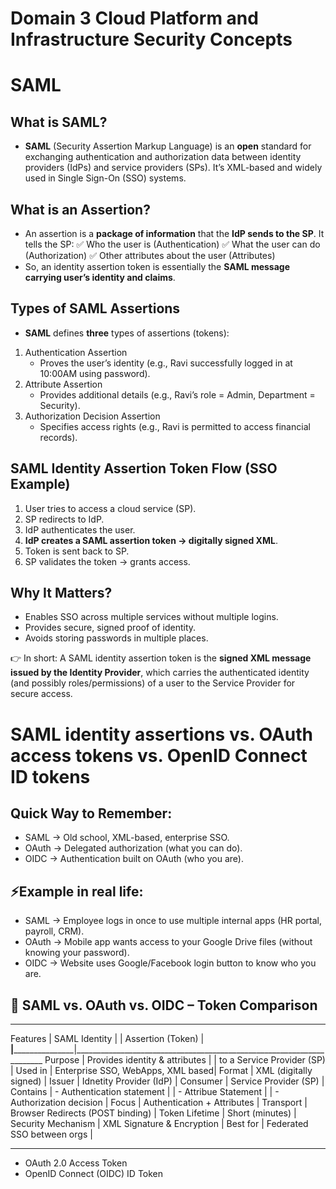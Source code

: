 # Domain 3 Cloud Platform and Infrastructure Security Concepts

# SAML

## What is SAML?
- **SAML** (Security Assertion Markup Language) is an **open** standard for exchanging authentication and authorization data between identity providers (IdPs) and
  service providers (SPs). It’s XML-based and widely used in Single Sign-On (SSO) systems.

## What is an Assertion?
- An assertion is a **package of information** that the **IdP sends to the SP**. It tells the SP:
	✅ Who the user is (Authentication)
	✅ What the user can do (Authorization)
	✅ Other attributes about the user (Attributes)
- So, an identity assertion token is essentially the **SAML message** **carrying user’s identity and claims**.

## Types of SAML Assertions
- **SAML** defines **three** types of assertions (tokens):
1. Authentication Assertion
	- Proves the user’s identity (e.g., Ravi successfully logged in at 10:00AM using password).
2. Attribute Assertion
	- Provides additional details (e.g., Ravi’s role = Admin, Department = Security).
3. Authorization Decision Assertion
	- Specifies access rights (e.g., Ravi is permitted to access financial records).

## SAML Identity Assertion Token Flow (SSO Example)
1. User tries to access a cloud service (SP).
2. SP redirects to IdP.
3. IdP authenticates the user.
4. **IdP creates a SAML assertion token → digitally signed XML**.
5. Token is sent back to SP.
6. SP validates the token → grants access.

## Why It Matters?
- Enables SSO across multiple services without multiple logins.
- Provides secure, signed proof of identity.
- Avoids storing passwords in multiple places.

👉 In short: A SAML identity assertion token is the **signed XML message issued by the Identity Provider**, which carries the authenticated identity (and possibly roles/permissions) of a user to the Service Provider for secure access.


# SAML identity assertions vs. OAuth access tokens vs. OpenID Connect ID tokens

## Quick Way to Remember:
- SAML → Old school, XML-based, enterprise SSO.
- OAuth → Delegated authorization (what you can do).
- OIDC → Authentication built on OAuth (who you are).

## ⚡Example in real life:
- SAML → Employee logs in once to use multiple internal apps (HR portal, payroll, CRM).
- OAuth → Mobile app wants access to your Google Drive files (without knowing your password).
- OIDC → Website uses Google/Facebook login button to know who you are.

## 🔐 SAML vs. OAuth vs. OIDC – Token Comparison
________________________________________________________________________________________________________________________
Features			|	 SAML Identity 					|
					|	Assertion (Token)				|
____________________|___________________________________|______________________________________________________________________
Purpose				| Provides identity & attributes	|
					| to a Service Provider (SP)		|
Used in				| Enterprise SSO, WebApps, XML based|
Format				| XML (digitally signed)			|
Issuer				| Idnetity Provider (IdP)			|
Consumer			| Service Provider (SP)				|
Contains			| - Authentication statement 		|
					| - Attribue Statement				|
	 				| - Authorization decision			|
Focus				| Authentication + Attributes		|
Transport			| Browser Redirects (POST binding)	|
Token Lifetime		| Short (minutes)					|
Security Mechanism	| XML Signature & Encryption		|
Best for			| Federated SSO between orgs 		|

____________________________________________________________________________________________________________________________________
- OAuth 2.0 Access Token
- OpenID Connect (OIDC) ID Token
